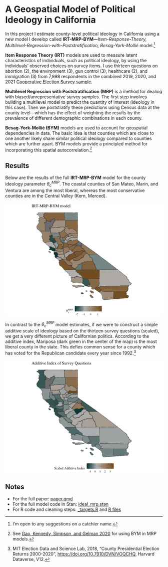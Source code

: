 # A Geospatial Model of Political Ideology in California


In this project I estimate county-level political ideology in California
using a new model I develop called
**IRT-MRP-BYM**—*Item-Response-Theory,
Multilevel-Regression-with-Poststratification, Besag-York-Mollié*
model.[^1]

**Item Response Theory (IRT)** models are used to measure latent
characteristics of individuals, such as political ideology, by using the
individuals’ observed choices on survey items. I use thirteen questions
on abortion (2), the environment (3), gun control (3), healthcare (2),
and immigration (3) from 7,998 respondents in the combined 2019, 2020,
and 2021 [Cooperative Election Survey
sample](https://cces.gov.harvard.edu/).

**Multilevel Regression with Poststratification (MRP)** is a method for
dealing with biased/unrepresentative survey samples. The first step
involves building a multilevel model to predict the quantity of interest
(ideology in this case). Then we poststratify these predictions using
Census data at the county level—which has the effect of weighting the
results by the prevalence of different demographic combinations in each
county.

**Besag-York-Mollié (BYM)** models are used to account for geospatial
dependencies in data. The basic idea is that counties which are close to
one another likely share similar political ideology compared to counties
which are further apart. BYM models provide a principled method for
incorporating this spatial autocorrelation.[^2]

## Results

Below are the results of the full **IRT-MRP-BYM** model for the county
ideology parameter $\theta_c^{MRP}$. The coastal counties of San Mateo,
Marin, and Ventura are among the most liberal, whereas the most
conservative counties are in the Central Valley (Kern, Merced).

![](README_files/figure-commonmark/unnamed-chunk-2-1.png)

In contrast to the $\theta_c^{MRP}$ model estimates, if we were to
construct a simple additive scale of ideology based on the thirteen
survey questions (scaled), we get a very different picture of
Californian politics. According to the additive index, Mariposa (dark
green in the center of the map) is the most liberal county in the state.
This defies common sense for a county which has voted for the Republican
candidate every year since 1992.[^3]

![](README_files/figure-commonmark/unnamed-chunk-3-1.png)

## Notes

- For the full paper:
  [paper.qmd](https://github.com/bwilden/spatial-irt/blob/main/paper.pdf)
- For the full model code in Stan:
  [ideal_mrp.stan](https://github.com/bwilden/spatial-irt/blob/main/stan/ideal_mrp.stan)
- For R code and cleaning steps:
  [\_targets.R](https://github.com/bwilden/spatial-irt/blob/main/_targets.R)
  and [R files](https://github.com/bwilden/spatial-irt/tree/main/R)

[^1]: I’m open to any suggestions on a catchier name.

[^2]: See [Gao, Kennedy, Simpson, and Gelman
    2020](https://arxiv.org/abs/1908.06716) for using BYM in MRP models.

[^3]: MIT Election Data and Science Lab, 2018, “County Presidential
    Election Returns 2000-2020”, <https://doi.org/10.7910/DVN/VOQCHQ>,
    Harvard Dataverse, V12.
